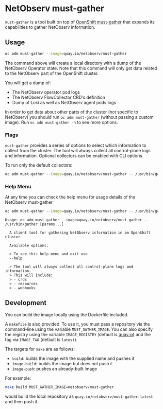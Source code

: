 # NetObserv must-gather

`must-gather` is a tool built on top of [OpenShift must-gather](https://github.com/openshift/must-gather)
that expands its capabilities to gather NetObserv information.

## Usage
```sh
oc adm must-gather --image=quay.io/netobserv/must-gather
```

The command above will create a local directory with a dump of the NetObserv Operator state.
Note that this command will only get data related to the NetObserv part of the OpenShift cluster.

You will get a dump of:
- The NetObserv operator pod logs
- The NetObserv FlowCollector CRD's definition
- Dump of Loki as well as NetObserv agent pods logs

In order to get data about other parts of the cluster (not specific to NetObserv) you should
run `oc adm must-gather` (without passing a custom image). Run `oc adm must-gather -h` to see more options.

### Flags

`must-gather` provides a series of options to select which information to
collect from the cluster. The tool will always collect all control-plane logs and information.
Optional collectors can be enabled with CLI options.


To run only the default collectors:
```sh
oc adm must-gather --image=quay.io/netobserv/must-gather -- /usr/bin/gather
```

### Help Menu

At any time you can check the help menu for usage details of the NetObserv must-gather

```sh
oc adm must-gather --image=quay.io/netobserv/must-gather -- /usr/bin/gather --help
```

```
Usage: oc adm must-gather --image=quay.io/netobserv/must-gather -- /usr/bin/gather [params...]

  A client tool for gathering NetObserv information in an OpenShift cluster

  Available options:

  > To see this help menu and exit use
  --help

  > The tool will always collect all control-plane logs and information.
  > This will include:
  > - crds
  > - resources
  > - webhooks

```

## Development
You can build the image locally using the Dockerfile included.

A `makefile` is also provided. To use it, you must pass a repository via the command-line using the variable `MUST_GATHER_IMAGE`.
You can also specify the registry using the variable `IMAGE_REGISTRY` (default is [quay.io](https://quay.io)) and the tag via `IMAGE_TAG` (default is `latest`).

The targets for `make` are as follows:
- `build`: builds the image with the supplied name and pushes it
- `image-build`: builds the image but does not push it
- `image-push`: pushes an already-built image

For example:
```sh
make build MUST_GATHER_IMAGE=netobserv/must-gather
```
would build the local repository as `quay.io/netobserv/must-gather:latest` and then push it.
